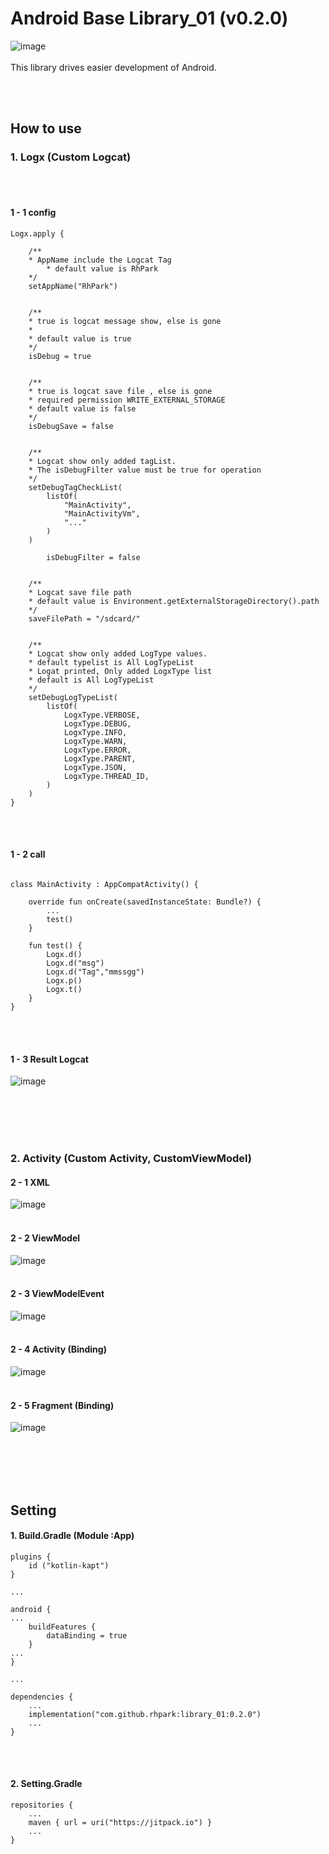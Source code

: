 # Android Base Library_01 (v0.2.0)

![image](https://jitpack.io/v/rhpark/library_01.svg)
<br>
</br>
This library drives easier development of Android.

<br>
</br>

## How to use

### 1. Logx (Custom Logcat)

<br>
</br>

#### 1 - 1  config
```
Logx.apply {  
  
	/**
	* AppName include the Logcat Tag 
        * default value is RhPark 
	*/
	setAppName("RhPark")  
  
  
	/**  
	* true is logcat message show, else is gone
	*  
	* default value is true 
	*/
	isDebug = true  
  
  
	/**  
	* true is logcat save file , else is gone 
	* required permission WRITE_EXTERNAL_STORAGE
	* default value is false 
	*/
	isDebugSave = false  
  
  
	/**  
	* Logcat show only added tagList.
	* The isDebugFilter value must be true for operation 
	*/		
	setDebugTagCheckList(  
        listOf(  
            "MainActivity",  
			"MainActivityVm",  
			"..."  
		)  
	)  
  
        isDebugFilter = false  
  
  
	/**  
	* Logcat save file path 
	* default value is Environment.getExternalStorageDirectory().path 
	*/
	saveFilePath = "/sdcard/"  
  
  
	/**  
	* Logcat show only added LogType values. 
	* default typelist is All LogTypeList 
	* Logat printed, Only added LogxType list 
	* default is All LogTypeList 
	*/
	setDebugLogTypeList(  
		listOf(  
		    LogxType.VERBOSE,  
			LogxType.DEBUG,  
			LogxType.INFO,  
			LogxType.WARN,  
			LogxType.ERROR,  
			LogxType.PARENT,  
			LogxType.JSON,  
			LogxType.THREAD_ID,  
		)  
    )  
}
```
<br>
</br>

####  1 - 2 call
```

class MainActivity : AppCompatActivity() {

	override fun onCreate(savedInstanceState: Bundle?) {
		...
		test()
	}

	fun test() {  
		Logx.d()  
		Logx.d("msg")  
		Logx.d("Tag","mmssgg")  
		Logx.p()  
		Logx.t()
	}
}
```
<br>
</br>

####  1 - 3 Result Logcat
![image](https://github.com/user-attachments/assets/b8176ca0-4f1b-4f59-a38d-38ef9ffe7d9c)

<br>
</br>
<br>
</br>

### 2. Activity (Custom Activity, CustomViewModel)


####  2 - 1 XML
![image](https://github.com/Rhpark/library_01/blob/master/Sample_Base_Activity_Binding_XML.png)
<br>
</br>

####  2 - 2 ViewModel
![image](https://github.com/Rhpark/library_01/blob/master/Sample_Base_Activity_Binding_ViewModel.png)
<br>
</br>

####  2 - 3 ViewModelEvent
![image](https://github.com/Rhpark/library_01/blob/master/Sample_Base_Activity_Binding_ViewModel_Event.png)
<br>
</br>

####  2 - 4 Activity (Binding)
![image](https://github.com/Rhpark/library_01/blob/master/Sample_Base_Activity_Binding_MainActivity.png)
<br>
</br>

####  2 - 5 Fragment (Binding)
![image](https://github.com/Rhpark/library_01/blob/master/Sample_Base_Fragment_Binding.png)

<br>
</br>
<br>
</br>

## Setting

#### 1. Build.Gradle (Module :App)

```
plugins {
    id ("kotlin-kapt")
}

...

android {
...
    buildFeatures {
        dataBinding = true
    }
...
}

...

dependencies {
	...
	implementation("com.github.rhpark:library_01:0.2.0")
	...
}
```
<br>
</br>

#### 2. Setting.Gradle

```
repositories {
	...
	maven { url = uri("https://jitpack.io") }
	...
}
```

<br>
</br>



